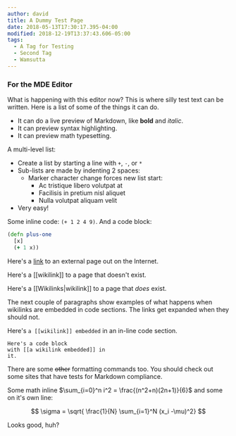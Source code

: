 ```yaml
---
author: david
title: A Dummy Test Page
date: 2018-05-13T17:30:17.395-04:00
modified: 2018-12-19T13:37:43.606-05:00
tags:
  - A Tag for Testing
  - Second Tag
  - Wamsutta
---
```





### For the MDE Editor ###

What is happening with this editor now? This is where silly
test text can be written.
Here is a list of​ some of the things it can do.

* It can do a live preview of Markdown, like **bold** and _italic_.
* It can preview syntax highlighting.
* It can preview math typesetting.

A multi-level list:

+ Create a list by starting a line with `+`, `-`, or `*`
+ Sub-lists are made by indenting 2 spaces:
  - Marker character change forces new list start:
    * Ac tristique libero volutpat at
    + Facilisis in pretium nisl aliquet
    - Nulla volutpat aliquam velit
+ Very easy!

Some inline code: `(+ 1 2 4 9)`.
And a code block:

```clojure
(defn plus-one
  [x]
  (+ 1 x))
```

Here's a [link](https://google.com) to an external page out on the Internet.

Here's a [[wikilink]] to a page that doesn't exist.

Here's a [[Wikilinks|wikilink]] to a page that _does_ exist.

The next couple of paragraphs show examples of what happens when wikilinks are embedded in code sections. The links get expanded when they should not.

Here's `a [[wikilink]] embedded` in an in-line code section.

    Here's a code block
    with [[a wikilink embedded]] in 
    it.

There are some ~~other~~ formatting commands too. You should check out some sites that have tests for Markdown compliance.

Some math inline $\sum_{i=0}^n i^2 = \frac{(n^2+n)(2n+1)}{6}$ and some
on it's own line:

$$
\sigma = \sqrt{ \frac{1}{N} \sum_{i=1}^N (x_i -\mu)^2}
$$

Looks good, huh?